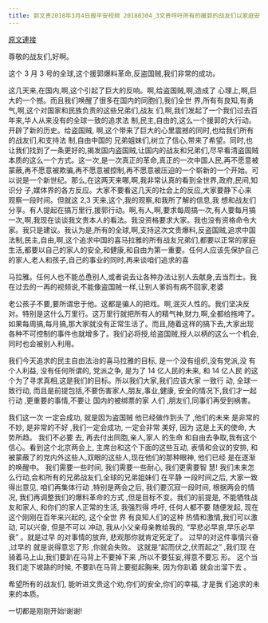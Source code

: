 ```yaml
---
title: 郭文贵2018年3月4日报平安视频 20180304_3文贵呼吁所有的援郭的战友们以家庭安全．正常生活为重……全球一致行动！
---
```


[原文連接](https://gnews.org/ThreadView/53481371)

尊敬的战友们,好啊。

这个 3 月 3 号的全球,这个援郭爆料革命,反盗国贼,我们非常的成功。

这几天来,在国内,啊,这个引起了巨大的反响。啊,给盗国贼,啊,造成了 心理上,啊,巨大的一个撼。而且我们唤醒了很多在国内的同胞们,我们全世 界,所有有良知,有勇气,啊,这个对国家和民族负责的这些兄弟们,战友 们,啊,我们发起了一个我们过去百年来,华人从来没有的全球一致的追求法 制,民主,自由的,这么一个援郭的大行动。开辟了新的历史。给盗国贼, 啊,这个带来了巨大的心里震撼的同时,也给我们所有的战友们,和支持法 制,自由中国的 兄弟姐妹们,树立了信心,带来了希望。同时,也让我们找到了一条更好的,揭发国内盗国贼,让国内的战友和兄弟们,尽早看清盗国贼本质的这么一个方式。这一次,是一次真正的革命,真正的一次中国人民,再不愿意被蒙蔽,再不愿意被欺骗,再不愿意被控制,再不愿意被压迫的一个崭新的一个开始。可以说是一个新世纪。那么,在这两天来哪,啊,我非常认真的看到全世界,政府,民间,知识分 子,媒体界的各方反应。大家不要看这几天的社会上的反应,大家要静下心来 观察一段时间。但就这 2,3 天来,这个,我的观察,和我所了解的信息,我 想和战友们分享。有人提起在搞万里行,援郭行动。啊,有人,啊,要求每周搞一次,有人要每月搞一次,啊,我现在谈谈我文贵本人的看法。我没资格要求大家。我也没有资格命令大家。我只是建议。我认为是,所有的全球,啊,支持这次文贵爆料,反盗国贼,追求中国法制,民主,自由,啊,这个追求中国的喜马拉雅的所有战友兄弟们,都要以正常的家庭生活,都要以自己的家人的安全,和健康,和自由为第一重要。任何人应该先保护自己的家人,老人和孩子,自己的事业的同时,再来谈咱们追求的喜

马拉雅。任何人也不能怂恿别人,或者说去让各种办法让别人去献身,去当烈士。我在过去的一再的视频说,不能像盗国贼一样,让别人爹妈有病不回家,老婆

老公孩子不要,要所谓忠于他。这都是骗人的把戏。啊,泯灭人性的。我们坚决反对。特别是这什么万里行。这万里行就把所有人的精气神,财力,啊,全都给拖垮了。如果每周搞,每月搞,那大家就没有正常生活了。而且,随着这样的搞下去,大家出现各种不可控制的事件也就增多了。我们必将授,给盗国贼,授人以柄的这么一个机会,同时也会被别人利用。

我们今天追求的民主自由法治的喜马拉雅的目标, 是一个没有组织,没有党派,没 有个人利益, 没有任何所谓的, 党派之争, 是为了 14 亿人民的未来, 和 14 亿人民 的这个为了寻求真相,这是我们的目标。所以我们大家,我们应该大家 一致行 动, 全球一致行动, 而且是前提包括,不要伤害家人,朋友,事业,健康, 安全的情况下,我们才一起行动 ,更重要的事情,不要让 国内的被绑票的家 人们 ,朋友们,同事们再受到祸害。

我们这一次 一定会成功, 就是因为盗国贼 他已经做作到头了 ,他们的未来 是非常的不妙, 是非常的不好 ,我们一定会成功, 一定会非常 美好, 因为 这是上天的使命, 大势所趋。 我们不必要 去, 再去付出同胞,亲人,家人 的生命 和自由去争取,我有这个信心。看到这个北京两会上, 主席台和这个下面的这些互动, 表情和会议的安排, 和被蒙蔽了的党内外这些人,双眼的这些人,现在他们的那种眼神, 他们已经 是在逐渐的唤醒中。 我们需要一些时间, 我们需要一些耐心, 我们更需要智 慧! 我们未来怎么行动,会和所有的兄弟战友们,全球的兄弟姐妹们 在平静 一段时间之后, 大家一致得出意见, 咱们再集体行动 ,特别是两会之后, 我们要沉寂一段时间, 根据两会的情况, 我们再调整我们的爆料革命的方式 ,但是目标不变。我们的前提是, 不能牺牲战友和家人, 和你们的家人正常的生活, 我强烈得 呼吁, 任何人都不要 随便发起, 现在这个刚刚在百年来兴起的, 这个全世 界 有良知人们的这种 热情和激情,我们可以激动, 可以兴奋, 但是不可以 冲动, 我从小父亲母亲教给我的, “早悲必早哀,早乐必早衰”  。就是过早 的对事情的放弃, 悲观那你就肯定死定了。 过早的对这件事情兴奋 ,过早的 就是说得意忘了形 ,你就会失败。 这就是“起而伏之,伏而起之” ,我们现 在骑着马上山,我们要趴在马背上不要掉下来 ,所以不要狂妄,得意不要忘 形。 这个当我们走下坡路的时候, 不要趴在马背上要挺起胸来, 因为你趴着 就会出溜下去 。

希望所有的战友们, 能听进文贵这个劝,你们的安全,你们的幸福, 才是我 们追求的未来的本质。

一切都是刚刚开始!谢谢!
